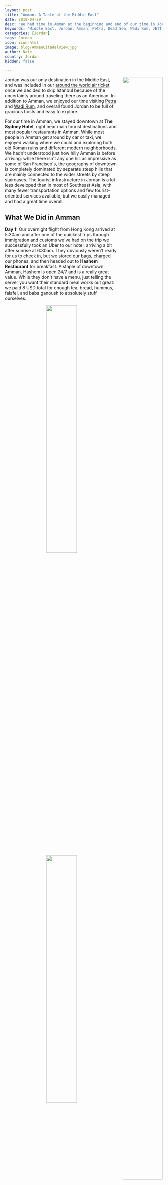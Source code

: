 ```yaml
---
layout: post
title: "Amman: A Taste of the Middle East"
date: 2018-04-29
desc: "We had time in Amman at the beginning and end of our time in Jordan, and really enjoyed the downtown area and its historic restaurants and Roman ruins."
keywords: "Middle East, Jordan, Amman, Petra, Dead Sea, Wadi Rum, JETT bus, restaurants, street food, What to Do, RTW"
categories: [Jordan]
tags: Jordan
icon: icon-html
image: blog/AmmanCitadelView.jpg
author: Nate
country: Jordan
hidden: false

---
```


<div style="float: right; text-align: right; width: 28%;"><a href="/static/assets/img/blog/AmmanUmbrellaAlley.jpg" target="_blank"><img src="/static/assets/img/blog/AmmanUmbrellaAlley.jpg" width="95%"></a><p><i>One of the many steep staircases in downtown Amman, with decorative umbrellas.</i></p></div><p></p>

Jordan was our only destination in the Middle East, and was included in our [around the world air ticket](/blog/2017/08/RTW-Overview/) once we decided to skip Istanbul because of the uncertainty around traveling there as an American. In addition to Amman, we enjoyed our time visiting [Petra](/blog/2018/04/petra/) and [Wadi Rum](/blog/2018/04/wadi-rum/), and overall found Jordan to be full of gracious hosts and easy to explore.

For our time in Amman, we stayed downtown at **The Sydney Hotel**, right near main tourist destinations and most popular restaurants in Amman. While most people in Amman get around by car or taxi, we enjoyed walking where we could and exploring both old Roman ruins and different modern neighborhoods. We hadn't understood just how hilly Amman is before arriving: while there isn't any one hill as impressive as some of San Francisco's, the geography of downtown is completely dominated by separate steep hills that are mainly connected to the wider streets by steep staircases. The tourist infrastructure in Jordan is a lot less developed than in most of Southeast Asia, with many fewer transportation options and few tourist-oriented services available, but we easily managed and had a great time overall.

## <i class="fa fa-check-square" aria-hidden="true" style="color:#2495C4;"></i> What We Did in Amman

**Day 1:** Our overnight flight from Hong Kong arrived at 5:30am and after one of the quickest trips through immigration and customs we've had on the trip we successfully took an Uber to our hotel, arriving a bit after sunrise at 6:30am. They obviously weren't ready for us to check in, but we stored our bags, charged our phones, and then headed out to **Hashem Restaurant** for breakfast. A staple of downtown Amman, Hashem is open 24/7 and is a really great value. While they don't have a menu, just telling the server you want their standard meal works out great: we paid 8 USD total for enough tea, bread, hummus, falafel, and baba ganoush to absolutely stuff ourselves.

<div style="text-align: center; max-width: calc(100% - 20px);"><a href="/static/assets/img/blog/AmmanHashem.jpg" target="_blank"><img src="/static/assets/img/blog/AmmanHashem.jpg" width="45%"></a> <a href="/static/assets/img/blog/AmmanHashemAmy.jpg" target="_blank"><img src="/static/assets/img/blog/AmmanHashemAmy.jpg" width="45%"></a><p><i>While Hashem is always busy, we only saw an actual line to eat once.</i></p></div><p></p>

After breakfast we walked down to the Roman Amphitheatre, a historic ruin that is in remarkably good condition. Once we got there, we realized we had left our Jordan Passes back at the hotel so couldn't get in for free, and headed back there instead to use some wifi and make a bit of a plan. After some rest in the lobby, we walked back out and up to the **Amman Citadel**, a set of old Roman ruins overlooking Amman. We spent a couple hours exploring the site as the sunshine warmed up the day, and enjoyed the amazing views over the rest of downtown. 

<div style="text-align: center; max-width: calc(100% - 20px);"><a href="/static/assets/img/blog/AmmanCitadelGate.jpg" target="_blank"><img src="/static/assets/img/blog/AmmanCitadelGate.jpg" width="45%"></a> <a href="/static/assets/img/blog/AmmanCitadelGateNate.jpg" target="_blank"><img src="/static/assets/img/blog/AmmanCitadelGateNate.jpg" width="25.4%"></a><p><i>Amman Citadel</i></p></div><p></p>

We were still pretty stuffed from breakfast, so we stopped at **Aima Ice Cream Parlor** for a surprisingly-good ice cream "lunch" before heading back to the hotel, getting into our room, and relaxing for most of the afternoon.

<div style="text-align: center; max-width: calc(100% - 20px);"><a href="/static/assets/img/blog/AmmanIceCreamAmy.jpg" target="_blank"><img src="/static/assets/img/blog/AmmanIceCreamAmy.jpg" width="25.4%"></a> <a href="/static/assets/img/blog/AmmanHillFlag.jpg" target="_blank"><img src="/static/assets/img/blog/AmmanHillFlag.jpg" width="45%"></a><p><i>Left: Aima Ice Cream. Right: One of many beautiful views of the huge Jordanian flag flying over downtown.</i></p></div><p></p>

In the evening, we tried another Amman mainstay: **Al Qud's Falafel**. A tiny shop serving nothing but falafel sandwiches, it's as cheap as anything you can get in Amman and really delicious. After enjoying a couple of them (they're small!) we walked down the rest of **Rainbow Road** seeing what makes up this famous-in-Amman street. We were a bit surprised how quiet it was, with just a handful of restaurants and some sleepy stores, and ended up finishing our dinner at a shawarma place down one of the side streets.

<div style="text-align: center; max-width: calc(100% - 20px);"><a href="/static/assets/img/blog/AmmanCitadelView.jpg" target="_blank"><img src="/static/assets/img/blog/AmmanCitadelView.jpg" width="45%"></a> <a href="/static/assets/img/blog/AmmanTheatreCitadel.jpg" target="_blank"><img src="/static/assets/img/blog/AmmanTheatreCitadel.jpg" width="45%"></a><p><i>Left: The view of the Theatre from the Citadel. Right: The Theatre, with the Citadel visible in the upper right.</i></p></div><p></p>

**Day 2:** We woke up early, still somewhat on Hong Kong time, and after a quick breakfast at our hotel headed back toward the **Roman Amphitheatre**, which was still pretty empty and great for exploring. We did a thorough walk through the theater itself, both on-site museums, and a smaller adjacent theater. As we were leaving it started to rain, seemingly surprisingly everyone out-and-about in Amman that day. We hoped the rain would pass quickly, so stopped at the downtown alleyway outpost of **Habibah Sweets**, a Jordanian chain famous for its `cunifeh`, a **DESCRIPTION**. We accidentally ordered larges instead of smalls, but they were delicious and at around 1 USD per piece are a huge hit for both locals and tourists.

<div style="text-align: center; max-width: calc(100% - 20px);"><a href="/static/assets/img/blog/AmmanTheatreSquare.jpg" target="_blank"><img src="/static/assets/img/blog/AmmanTheatreSquare.jpg" width="45%"></a> <a href="/static/assets/img/blog/AmmanHabibah.jpg" target="_blank"><img src="/static/assets/img/blog/AmmanHabibah.jpg" width="25.4%"></a><p><i>Left: Roman Theatre. Right: Cunifeh from Habibah Sweets.</i></p></div><p></p>

The rain didn't stop, so we jacketed-up and continued on our way up to Paris Circle, the centerpoint of one of the hills surrounding downtown Amman. I had read about a really-good bakery nearby which we were unable to find, so we went down the backside of the hill to **Saladin Bakery**, which we had seen featured on the Amman episode of the (honestly god-awful) TV show "Ainsley Eats the Streets". [This blog](LINK) gives a good run-down of it, but even armed with that information we were a bit bewildered to walk into the storefront and find ourselves in what seemed to be the middle of a kitchen. Luckily the cashier spoke a bit of English and told us to make our own sandwiches and then tell him what we used so he could charge us correctly. We ended up paying 2 USD total for two rolls, 3 _amazing_ bread-oven-baked-eggs, and some cheese that satisfied our hunger for the rest of the afternoon.

The rain finally let up around dinnertime, but our jetlag left us pretty exhausted, so we walked down the hill to Hashem and had another great, cheap meal of vegetarian Jordanian specialities.

**Day 3:** After breakfast we spent a bit of time indoors for Amy could finish her [latest Nerd Time post](/blog/2018/04/NerdTimeAsia/) and then set out on a forced adventure: we were planning to take a JETT Bus to Petra the next day but apparently after a rash of no-shows they stopped accepting bookings online or by phone, so you have to physically go to an office to get tickets. Their Abdali office was only a couple miles from our hotel, so we figured we'd skip the stress-inducing taxi ride and just go for a nice long walk. We ended up walking back past the bakery we'd had lunch at the day before, and eventually made it to the office and got a couple of the last seats on our preferred bus with no problem.

<div style="text-align: center; max-width: calc(100% - 20px);"><a href="/static/assets/img/blog/AmmanPaintsBoulevard.jpg" target="_blank"><img src="/static/assets/img/blog/AmmanPaintsBoulevard.jpg" width="45%"></a> <a href="/static/assets/img/blog/AmmanAmyFlowerPole.jpg" target="_blank"><img src="/static/assets/img/blog/AmmanAmyFlowerPole.jpg" width="25.4%"></a><p><i>At The Boulevard.</i></p></div><p></p>

Afterward we walked into a nearby mall and ~~successfully~~ (they broke two days later 😢) got Amy some new sunglasses to replace the original pair she had just broken and were now held together with duct tape. After enjoying spending a bit more time wandering around **The Boulevard**, a swanky new outdoor shopping promenade in the Abdali neighborhood of Amman, we set out back toward the hotel. We picked a different route back, stopping at **Shawarma Reem**, a **WHO RECOMMENDED??**, which was definitely good but not better enough than the other shawarma we'd had to merit going out of our way in the future. 

After getting back to downtown we completed a trifecta of great things: more falafel sandiches at Al Qud's, more cunifeh at Habibah's, and then really-good shawarma and **Shi Shawarma** on Rainbow Street. I'm not sure if they're new or just under-appreciated by tourists, but for a place that doesn't even show up on Google Maps it was always packed with locals and completely filled us up for less than 5 USD per person.

**Day 4:** Our JETT Bus to Petra departed at 6:30am, so we booked a car through our hotel to drive us the 5 minutes to the station and were on our way without any issues.

**Day 5:** After having a great time in both Petra and Wadi Rum, we arrived back in Amman on another JETT Bus in the mid-afternoon and checked back in to the same hotel. We were pretty exhausted, so enjoyed the chance to shower, rest, and make the short walk back to Shi Shawarms for a quick dinner.

**Day 6:** For our final full day in Amman we headed out to the closest section of the Dead Sea, quite close to the Jordan/Israel border. We had originally set aside some money in our budget to spend a night at one of the nice hotels right on the Dead Sea, but for our dates they were extraordinarily expensive so we switched a day trip instead. We booked through [Local Trips](LINK) and paid 40 JD (~56 USD) for the roundtrip car service and another 30 JD (~42 USD) for two entrances into **Amman Beach**. While we had read a lot of bad things online about using this beach instead of paying more to access a private hotel beach it ended up being great for us.

<div style="text-align: center; max-width: calc(100% - 20px);"><a href="/static/assets/img/blog/AmmanSeaNateFloat.jpg" target="_blank"><img src="/static/assets/img/blog/AmmanSeaNateFloat.jpg" width="45%"></a> <a href="/static/assets/img/blog/AmmanSeaAmyFloat.jpg" target="_blank"><img src="/static/assets/img/blog/AmmanSeaAmyFloat.jpg" width="45%"></a><p><i>Floating is easy to the point of being unavoidable, even if you make yourself a vertical "pencil" in the water.</i></p></div><p></p>

We spent two hours at the beach itself, getting into the super-dense Dead Sea water for fun 15-minute floats a few times and doing a traditional full-body mud treatment, which made our skin feel really amazing. The water itself really felt different from any other water I've ever been in: beyond just being super buoyant, it was also almost slippery when you rubbed it between your hands. The beach had areas where the tide going out had left huge, hard salt crystals, and getting any of the water in my mouth was a pretty awful experience. We lucked out with good weather and ended up being really happy that we planned for an early visit, arriving to an almost-empty beach at 10:30am and leaving at 12:30pm to an overcrowded beachfront area. While it's pretty crazy to pay over 100 USD total to spend two hours at the beach, I'm glad we had the money for it in our budget as it was a really memorable experience.

<div style="text-align: center; max-width: calc(100% - 20px);"><a href="/static/assets/img/blog/AmmanSeaMudUs.jpg" target="_blank"><img src="/static/assets/img/blog/AmmanSeaMudUs.jpg" width="45%"></a> <a href="/static/assets/img/blog/AmmanSeaMudMasks.jpg" target="_blank"><img src="/static/assets/img/blog/AmmanSeaMudMasks.jpg" width="45%"></a><p><i>Put the mud everywhere, wait 15 minutes, wash your body off in the sea, then your face off in the freshwater shower: then, amazingly soft skin.</i></p></div><p></p>

After getting back to Amman, we had a final meal at Hashem, a final cunifeh at Habibah, and then relaxed the rest of the night and prepared to head out to Europe the next day.

<div style="text-align: center;"><a href="/static/assets/img/blog/AmmanSeaPANO.jpg" target="_blank"><img src="/static/assets/img/blog/AmmanSeaPANO.jpg" style="max-width: calc(95% - 20px);"></a><p><i>The Dead Sea, with Israel visible across the water.</i></p></div><p></p> 

**Day 7:** Our flight to Barcelona departed in the late morning, so we were lucky enough to have a normal breakfast, take our time checking-out, and then get in an Uber back to the airport and to the final continent of our trip. Our Uber driver was happy to get the large fare (20 JD/28 USD) to the airport, but absolutely paranoid about getting caught since Uber isn't technically legal in Jordan. We got some great coaching about what to say to any airport authorities who asked (we're friends!) and how to prevent them from seeing it was an Uber ride (by being sure to close the app on our phones). Luckily no one gave us a second glance and we were on our way out of the Middle East without a problem.

## <i class="fa fa-check-square" aria-hidden="true" style="color:#2495C4;"></i> How We Did with Our Budget in Jordan

For our time in Amman, we had budgeted as much as 60 USD a night for accommodations. We ended up spending 49 USD per night for our room at The Sydney Hotel, where we stayed both before and after our trip to southern Jordan (ending up in the same exact room, actually!). The hotel was perfectly fine, though we would have preferred a more robust breakfast that was available earlier than 8am.

We had also budgeted 15 USD per day per person for food and 15 USD per day per person for entertainment. Out of that planned 60 USD total, we ended up spending 55 USD per day on average, including almost 50 USD total on trips from/to the airport, and 107 USD for our time at the Dead Sea. Our meals were a lot cheaper than expected, with our average meal costing less than 4 USD per person.

Overall, in Jordan, we spent a grand total of 65 USD less than our budget, which was entirely due to purchasing a **Jordan Pass** before arriving in the country. It covered our visa upon arrival, our 3-day entrance to Petra, and our entrance fees at the Citadel, Amphitheater, and Wadi Rum. While 116 USD per person is definitely steep, it ended up saving us 43 USD per person over what we would have paid if we'd paid each fee separately. If you're going to Jordan, it's almost-certainly worth it to [buy in advance](https://www.jordanpass.jo)!
